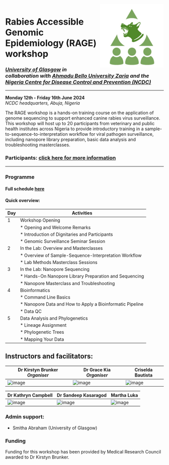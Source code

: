 <img align="right" src="icon/RAGE_train2.jpg" width="40%" height="40%">

# Rabies Accessible Genomic Epidemiology (RAGE) workshop  
### *[University of Glasgow](https://www.gla.ac.uk/schools/bohvm/) in collaboration with [Ahmadu Bello University Zaria](https://abu.edu.ng/) and the [Nigeria Centre for Disease Control and Prevention (NCDC)](https://ncdc.gov.ng/)*   
---
**Monday 12th - Friday 16th June 2024**  
*NCDC headquarters, Abuja, Nigeria*  

The RAGE workshop is a hands-on training course on the application of genome sequencing to support enhanced canine rabies virus surveillance. This workshop will host up to 20 participants from veterinary and public health institutes across Nigeria to provide introductory training in a sample-to-sequence-to-interpretation workflow for viral pathogen surveillance, including nanopore library preparation, basic data analysis and troubleshooting masterclasses. 

### Participants: [click here for more information](participant_information/README.md)  
---

### Programme  
#### Full schedule [here](https://docs.google.com/document/d/1w5mgG3cbN5JVdVJ2j8tXv_PpoxpwV6vxsqVjJyuvxkk/edit?usp=sharing)  
#### Quick overview:  
| Day | Activities                                               |
|-----|----------------------------------------------------------|
| 1   | Workshop Opening                                       |
|     | * Opening and Welcome Remarks                           |
|     | * Introduction of Dignitaries and Participants          |
|     | * Genomic Surveillance Seminar Session                   |
| 2   | In the Lab: Overview and Masterclasses                   |
|     | * Overview of Sample-Sequence-Interpretation Workflow    |
|     | * Lab Methods Masterclass Sessions                       |
| 3   | In the Lab: Nanopore Sequencing                          |
|     | * Hands-On Nanopore Library Preparation and Sequencing   |
|     | * Nanopore Masterclass and Troubleshooting               |
| 4   | Bioinformatics                                          |
|     | * Command Line Basics                                    |
|     | * Nanopore Data and How to Apply a Bioinformatic Pipeline |
|     | * Data QC                                                |
| 5   | Data Analysis and Phylogenetics                          |
|     | * Lineage Assignment                                     |
|     | * Phylogenetic Trees                                     |
|     | * Mapping Your Data                                      |


## Instructors and facilitators:  

|Dr Kirstyn Brunker *Organiser*| Dr Grace Kia *Organiser*    | Criselda Bautista  |
| ------------------ | ------------------ | ------------------ |
| ![image](https://github.com/RAGE-toolkit/RAGE-workshop-2024/assets/10990340/489d7165-0a25-43b6-82c0-faff9f328722)| ![image](https://github.com/RAGE-toolkit/RAGE-workshop-2024/assets/10990340/d7eb7a3c-8c05-4514-ad40-256f7f3d0017)| ![image](https://github.com/RAGE-toolkit/RAGE-workshop-2024/assets/10990340/e8768e05-c43e-412f-83c5-5f6a95837173)|

|Dr Kathryn Campbell | Dr Sandeep Kasaragod | Martha Luka            |
| ------------------ | ------------------ | ------------------ |
| ![image](https://github.com/RAGE-toolkit/RAGE-workshop-2024/assets/10990340/5682ca0d-ffec-4049-bcbe-3276cd83ef1d)| ![image](https://github.com/RAGE-toolkit/RAGE-workshop-2024/assets/10990340/fa5d2ce9-fbe4-4034-8a2f-4877f7405c29)| ![image](https://github.com/RAGE-toolkit/RAGE-workshop-2024/assets/10990340/40fe2756-a8db-4ca3-bfc0-022b61ced5eb)|

### Admin support:  
* Smitha Abraham (University of Glasgow)

### Funding
Funding for this workshop has been provided by Medical Research Council awarded to Dr Kirstyn Brunker.
